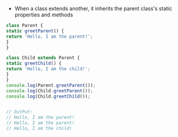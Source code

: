 * When a class extends another, it inherits the parent class's static properties and methods 
```js
class Parent { 
static greetParent() {
return 'Hello, I am the parent!';
} 
} 

class Child extends Parent { 
static greetChild() { 
return 'Hello, I am the child!'; 
} 
} 
console.log(Parent.greetParent()); 
console.log(Child.greetParent()); 
console.log(Child.greetChild());


// OutPut:
// Hello, I am the parent!
// Hello, I am the parent!   
// Hello, I am the child!
```